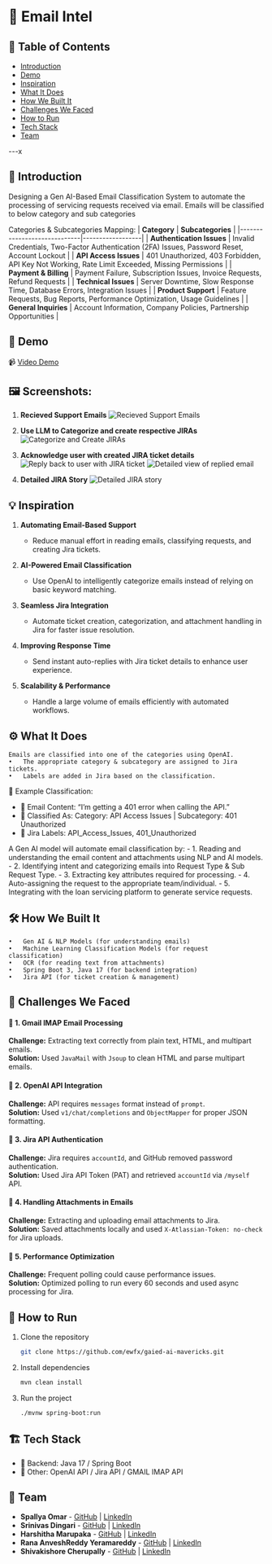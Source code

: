 # 🚀 Email Intel

## 📌 Table of Contents
- [Introduction](#introduction)
- [Demo](#demo)
- [Inspiration](#inspiration)
- [What It Does](#what-it-does)
- [How We Built It](#how-we-built-it)
- [Challenges We Faced](#challenges-we-faced)
- [How to Run](#how-to-run)
- [Tech Stack](#tech-stack)
- [Team](#team)

---x

## 🎯 Introduction
Designing a Gen AI-Based Email Classification System to automate the processing of servicing requests received via email. Emails will be classified to below category and sub categories

Categories & Subcategories Mapping:
| **Category**                | **Subcategories** |
|-----------------------------|------------------|
| **Authentication Issues**    | Invalid Credentials, Two-Factor Authentication (2FA) Issues, Password Reset, Account Lockout |
| **API Access Issues**        | 401 Unauthorized, 403 Forbidden, API Key Not Working, Rate Limit Exceeded, Missing Permissions |
| **Payment & Billing**        | Payment Failure, Subscription Issues, Invoice Requests, Refund Requests |
| **Technical Issues**         | Server Downtime, Slow Response Time, Database Errors, Integration Issues |
| **Product Support**          | Feature Requests, Bug Reports, Performance Optimization, Usage Guidelines |
| **General Inquiries**        | Account Information, Company Policies, Partnership Opportunities |


## 🎥 Demo
📹 [Video Demo](https://github.com/ewfx/gaied-ai-mavericks/tree/main/artifacts/demo)  

## 🖼️ Screenshots:
1. **Recieved Support Emails**
![Recieved Support Emails](artifacts/screenshots/Received%20Support%20Emails.png)

2. **Use LLM to Categorize and create respective JIRAs**
![Categorize and Create JIRAs](artifacts/screenshots/Respective%20JIRAs%20created%20with%20categorization.png)

3. **Acknowledge user with created JIRA ticket details**
![Reply back to user with JIRA ticket](artifacts/screenshots/Reply%20to%20reporter%20with%20ticket%20details.png)
![Detailed view of replied email](artifacts/screenshots/Detailed%20email.png)

4. **Detailed JIRA Story**
![Detailed JIRA story](artifacts/screenshots/Detailed%20JIRA%20story.png)


## 💡 Inspiration
1. **Automating Email-Based Support**  
   - Reduce manual effort in reading emails, classifying requests, and creating Jira tickets.  

2. **AI-Powered Email Classification**  
   - Use OpenAI to intelligently categorize emails instead of relying on basic keyword matching.  

3. **Seamless Jira Integration**  
   - Automate ticket creation, categorization, and attachment handling in Jira for faster issue resolution.  

4. **Improving Response Time**  
   - Send instant auto-replies with Jira ticket details to enhance user experience.  

5. **Scalability & Performance**  
   - Handle a large volume of emails efficiently with automated workflows.  

## ⚙️ What It Does
	Emails are classified into one of the categories using OpenAI.
	•	The appropriate category & subcategory are assigned to Jira tickets.
	•	Labels are added in Jira based on the classification.

📌 Example Classification:
- 🔹 Email Content: “I’m getting a 401 error when calling the API.”
- 🔹 Classified As: Category: API Access Issues | Subcategory: 401 Unauthorized
- 🔹 Jira Labels: API_Access_Issues, 401_Unauthorized

A Gen AI model will automate email classification by:
	- 1.	Reading and understanding the email content and attachments using NLP and AI models.
	- 2.	Identifying intent and categorizing emails into Request Type & Sub Request Type.
	- 3.	Extracting key attributes required for processing.
	- 4.	Auto-assigning the request to the appropriate team/individual.
	- 5.	Integrating with the loan servicing platform to generate service requests.

## 🛠️ How We Built It
	•	Gen AI & NLP Models (for understanding emails)
	•	Machine Learning Classification Models (for request classification)
	•	OCR (for reading text from attachments)
	•	Spring Boot 3, Java 17 (for backend integration)
	•	Jira API (for ticket creation & management)

## 🚧 Challenges We Faced

#### 🔹 1. Gmail IMAP Email Processing  
**Challenge:** Extracting text correctly from plain text, HTML, and multipart emails.  
**Solution:** Used `JavaMail` with `Jsoup` to clean HTML and parse multipart emails.  

#### 🔹 2. OpenAI API Integration  
**Challenge:** API requires `messages` format instead of `prompt`.  
**Solution:** Used `v1/chat/completions` and `ObjectMapper` for proper JSON formatting.  

#### 🔹 3. Jira API Authentication  
**Challenge:** Jira requires `accountId`, and GitHub removed password authentication.  
**Solution:** Used Jira API Token (PAT) and retrieved `accountId` via `/myself` API.  

#### 🔹 4. Handling Attachments in Emails  
**Challenge:** Extracting and uploading email attachments to Jira.  
**Solution:** Saved attachments locally and used `X-Atlassian-Token: no-check` for Jira uploads.   

#### 🔹 5. Performance Optimization  
**Challenge:** Frequent polling could cause performance issues.  
**Solution:** Optimized polling to run every 60 seconds and used async processing for Jira. 

## 🏃 How to Run
1. Clone the repository  
   ```sh
   git clone https://github.com/ewfx/gaied-ai-mavericks.git
   ```
2. Install dependencies  
   ```sh
   mvn clean install
   ```
3. Run the project  
   ```sh
   ./mvnw spring-boot:run
   ```

## 🏗️ Tech Stack
- 🔹 Backend: Java 17 / Spring Boot
- 🔹 Other: OpenAI API / Jira API / GMAIL IMAP API

## 👥 Team
- **Spallya Omar** 	  - [GitHub](https://github.com/spallya) | [LinkedIn](https://in.linkedin.com/in/spallya-omar)
- **Srinivas Dingari**    - [GitHub](https://github.com/srinivasd9) | [LinkedIn](https://www.linkedin.com/in/srinivasdingari)
- **Harshitha Marupaka**  - [GitHub](https://github.com/harshitha27) | [LinkedIn](https://in.linkedin.com/in/harshitha-alka-51871916a)
- **Rana AnveshReddy Yeramareddy**  - [GitHub](#) | [LinkedIn](#)
- **Shivakishore Cherupally**  - [GitHub](#) | [LinkedIn](#)

